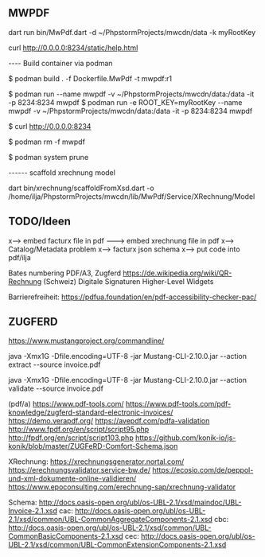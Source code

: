 MWPDF
-----

dart run bin/MwPdf.dart -d ~/PhpstormProjects/mwcdn/data -k myRootKey

curl http://0.0.0.0:8234/static/help.html



---- Build container via podman

$ podman build . -f Dockerfile.MwPdf -t mwpdf:r1

$ podman run --name mwpdf -v ~/PhpstormProjects/mwcdn/data:/data -it -p 8234:8234 mwpdf
$ podman run -e ROOT_KEY=myRootKey --name mwpdf -v ~/PhpstormProjects/mwcdn/data:/data -it -p 8234:8234 mwpdf

$ curl http://0.0.0.0:8234

$ podman rm -f mwpdf

$ podman system prune



------ scaffold xrechnung model

dart bin/xrechnung/scaffoldFromXsd.dart -o /home/ilja/PhpstormProjects/mwcdn/lib/MwPdf/Service/XRechnung/Model


TODO/Ideen
----------

x--> embed facturx file in pdf
---> embed xrechnung file in pdf
x--> Catalog/Metadata problem
x--> facturx json schema
x--> put code into pdf/ilja


Bates numbering
PDF/A3, Zugferd
https://de.wikipedia.org/wiki/QR-Rechnung (Schweiz)
Digitale Signaturen
Higher-Level Widgets

Barrierefreiheit:
https://pdfua.foundation/en/pdf-accessibility-checker-pac/


ZUGFERD
-------
https://www.mustangproject.org/commandline/

java -Xmx1G -Dfile.encoding=UTF-8 -jar Mustang-CLI-2.10.0.jar --action extract --source invoice.pdf

java -Xmx1G -Dfile.encoding=UTF-8 -jar Mustang-CLI-2.10.0.jar --action validate --source invoice.pdf

(pdf/a)
https://www.pdf-tools.com/
https://www.pdf-tools.com/pdf-knowledge/zugferd-standard-electronic-invoices/
https://demo.verapdf.org/
https://avepdf.com/pdfa-validation
http://www.fpdf.org/en/script/script95.php
http://fpdf.org/en/script/script103.php
https://github.com/konik-io/js-konik/blob/master/ZUGFeRD-Comfort-Schema.json

XRechnung:
https://xrechnungsgenerator.nortal.com/
https://erechnungsvalidator.service-bw.de/
https://ecosio.com/de/peppol-und-xml-dokumente-online-validieren/
https://www.epoconsulting.com/erechnung-sap/xrechnung-validator

Schema:
http://docs.oasis-open.org/ubl/os-UBL-2.1/xsd/maindoc/UBL-Invoice-2.1.xsd
cac: http://docs.oasis-open.org/ubl/os-UBL-2.1/xsd/common/UBL-CommonAggregateComponents-2.1.xsd
cbc: http://docs.oasis-open.org/ubl/os-UBL-2.1/xsd/common/UBL-CommonBasicComponents-2.1.xsd
cec: http://docs.oasis-open.org/ubl/os-UBL-2.1/xsd/common/UBL-CommonExtensionComponents-2.1.xsd

